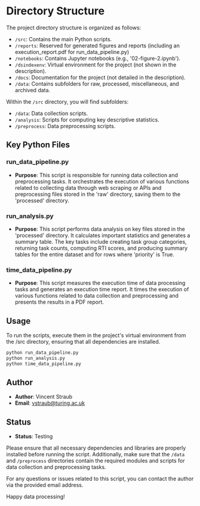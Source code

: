 # Directory Structure

The project directory structure is organized as follows:

- `/src`: Contains the main Python scripts.
- `/reports`: Reserved for generated figures and reports (including an execution_report.pdf for run_data_pipeline.py)
- `/notebooks`: Contains Jupyter notebooks (e.g., '02-figure-2.ipynb').
- `/dsindexenv`: Virtual environment for the project (not shown in the description).
- `/docs`: Documentation for the project (not detailed in the description).
- `/data`: Contains subfolders for raw, processed, miscellaneous, and archived data.

Within the `/src` directory, you will find subfolders:
- `/data`: Data collection scripts.
- `/analysis`: Scripts for computing key descriptive statistics.
- `/preprocess`: Data preprocessing scripts.

## Key Python Files

### run_data_pipeline.py

- **Purpose**: This script is responsible for running data collection and preprocessing tasks. It orchestrates the execution of various functions related to collecting data through web scraping or APIs and preprocessing files stored in the 'raw' directory, saving them to the 'processed' directory.

### run_analysis.py

- **Purpose**: This script performs data analysis on key files stored in the 'processed' directory. It calculates important statistics and generates a summary table. The key tasks include creating task group categories, returning task counts, computing RTI scores, and producing summary tables for the entire dataset and for rows where 'priority' is True.

### time_data_pipeline.py

- **Purpose**: This script measures the execution time of data processing tasks and generates an execution time report. It times the execution of various functions related to data collection and preprocessing and presents the results in a PDF report.

## Usage

To run the scripts, execute them in the project's virtual environment from the /src directory, ensuring that all dependencies are installed.

```bash
python run_data_pipeline.py
python run_analysis.py
python time_data_pipeline.py
```

##  Author

- **Author**: Vincent Straub
- **Email**: vstraub@turing.ac.uk

## Status

- **Status**: Testing

Please ensure that all necessary dependencies and libraries are properly installed before running the script. Additionally, make sure that the `/data` and `/preprocess` directories contain the required modules and scripts for data collection and preprocessing tasks.

For any questions or issues related to this script, you can contact the author via the provided email address.

Happy data processing!
